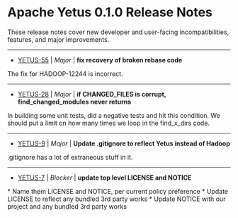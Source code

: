 
<!---
# Licensed to the Apache Software Foundation (ASF) under one
# or more contributor license agreements.  See the NOTICE file
# distributed with this work for additional information
# regarding copyright ownership.  The ASF licenses this file
# to you under the Apache License, Version 2.0 (the
# "License"); you may not use this file except in compliance
# with the License.  You may obtain a copy of the License at
#
#     http://www.apache.org/licenses/LICENSE-2.0
#
# Unless required by applicable law or agreed to in writing, software
# distributed under the License is distributed on an "AS IS" BASIS,
# WITHOUT WARRANTIES OR CONDITIONS OF ANY KIND, either express or implied.
# See the License for the specific language governing permissions and
# limitations under the License.
-->
# Apache Yetus  0.1.0 Release Notes

These release notes cover new developer and user-facing incompatibilities, features, and major improvements.


---

* [YETUS-55](https://issues.apache.org/jira/browse/YETUS-55) | *Major* | **fix recovery of broken rebase code**

The fix for HADOOP-12244 is incorrect.


---

* [YETUS-28](https://issues.apache.org/jira/browse/YETUS-28) | *Major* | **if CHANGED\_FILES is corrupt, find\_changed\_modules never returns**

In building some unit tests, did a negative tests and hit this condition.  We should put a limit on how many times we loop in the find\_x\_dirs code.


---

* [YETUS-9](https://issues.apache.org/jira/browse/YETUS-9) | *Major* | **Update .gitignore to reflect Yetus instead of Hadoop**

.gitignore has a lot of extraneous stuff in it.


---

* [YETUS-7](https://issues.apache.org/jira/browse/YETUS-7) | *Blocker* | **update top level LICENSE and NOTICE**

\* Name them LICENSE and NOTICE, per current policy preference
\* Update LICENSE to reflect any bundled 3rd party works
\* Update NOTICE with our project and any bundled 3rd party works



